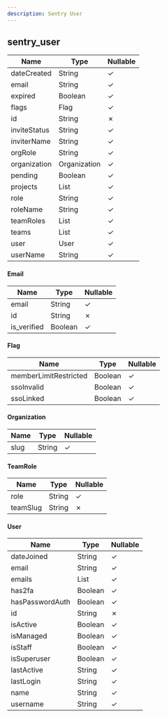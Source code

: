```yaml
---
description: Sentry User
---
```

sentry_user
-----------

| **Name**     | **Type**       | **Nullable** |
| ------------ | -------------- | ------------ |
| dateCreated  | String         | &check;      |
| email        | String         | &check;      |
| expired      | Boolean        | &check;      |
| flags        | Flag           | &check;      |
| id           | String         | &cross;      |
| inviteStatus | String         | &check;      |
| inviterName  | String         | &check;      |
| orgRole      | String         | &check;      |
| organization | Organization   | &check;      |
| pending      | Boolean        | &check;      |
| projects     | List<String>   | &check;      |
| role         | String         | &check;      |
| roleName     | String         | &check;      |
| teamRoles    | List<TeamRole> | &check;      |
| teams        | List<String>   | &check;      |
| user         | User           | &check;      |
| userName     | String         | &check;      |

#### Email
| **Name**    | **Type** | **Nullable** |
| ----------- | -------- | ------------ |
| email       | String   | &check;      |
| id          | String   | &cross;      |
| is_verified | Boolean  | &check;      |

#### Flag
| **Name**              | **Type** | **Nullable** |
| --------------------- | -------- | ------------ |
| memberLimitRestricted | Boolean  | &check;      |
| ssoInvalid            | Boolean  | &check;      |
| ssoLinked             | Boolean  | &check;      |

#### Organization
| **Name** | **Type** | **Nullable** |
| -------- | -------- | ------------ |
| slug     | String   | &check;      |

#### TeamRole
| **Name** | **Type** | **Nullable** |
| -------- | -------- | ------------ |
| role     | String   | &check;      |
| teamSlug | String   | &cross;      |

#### User
| **Name**        | **Type**    | **Nullable** |
| --------------- | ----------- | ------------ |
| dateJoined      | String      | &check;      |
| email           | String      | &check;      |
| emails          | List<Email> | &check;      |
| has2fa          | Boolean     | &check;      |
| hasPasswordAuth | Boolean     | &check;      |
| id              | String      | &cross;      |
| isActive        | Boolean     | &check;      |
| isManaged       | Boolean     | &check;      |
| isStaff         | Boolean     | &check;      |
| isSuperuser     | Boolean     | &check;      |
| lastActive      | String      | &check;      |
| lastLogin       | String      | &check;      |
| name            | String      | &check;      |
| username        | String      | &check;      |
